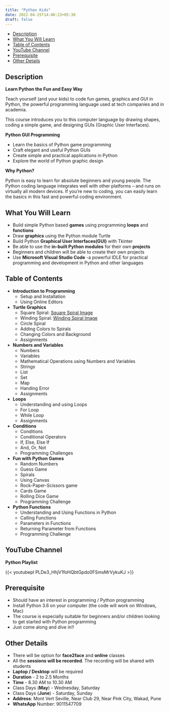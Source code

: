 ```yaml
---
title: "Python Kids"
date: 2022-04-25T14:48:23+05:30
draft: false
---
```

- [Description](#description)
- [What You Will Learn](#what-you-will-learn)
- [Table of Contents](#table-of-contents)
- [YouTube Channel](#youtube-channel)
- [Prerequisite](#prerequisite)
- [Other Details](#other-details)

## Description

**Learn Python the Fun and Easy Way**

Teach yourself (and your kids) to code fun games, graphics and GUI in Python, the powerful programming language used at tech companies and in academia.

This course introduces you to this computer language by drawing shapes, coding a simple game, and designing GUIs (Graphic User Interfaces).

**Python GUI Programming**

* Learn the basics of Python game programming
* Craft elegant and useful Python GUIs
* Create simple and practical applications in Python
* Explore the world of Python graphic design

**Why Python?**

Python is easy to learn for absolute beginners and young people. The Python coding language integrates well with other platforms – and runs on virtually all modern devices. If you’re new to coding, you can easily learn the basics in this fast and powerful coding environment.

## What You Will Learn

* Build simple Python based **games** using programming **loops** and **functions**
* Draw **graphics** using the Python module Turtle
* Build Python **Graphical User Interfaces(GUI)** with Tkinter
* Be able to use the **in-built Python modules** for their own **projects**
* Beginners and children will be able to create their own projects
* Use **Microsoft Visual Studio Code** -a powerful IDLE for practical programming and development in Python and other languages

## Table of Contents

* **Introduction to Programming**
  * Setup and Installation
  * Using Online Editors
* **Turtle Graphics**
  * Square Spiral: [Square Spiral Image](https://thenounproject.com/icon/square-spiral-897321/)
  * Winding Spiral: [Winding Spiral Image](https://commons.wikimedia.org/wiki/File:Theodorus_spiral_many_windings.svg)
  * Circle Spiral
  * Adding Colors to Spirals
  * Changing Colors and Background
  * Assignments
* **Numbers and Variables**
  * Numbers
  * Variables
  * Mathematical Operations using Numbers and Variables
  * Strings
  * List
  * Set
  * Map
  * Handing Error
  * Assignments
* **Loops**
  * Understanding and using Loops
  * For Loop
  * While Loop
  * Assignments
* **Conditions**
  * Conditions
  * Conditional Operators
  * If, Else, Else If
  * And, Or, Not
  * Programming Challenges
* **Fun with Python Games**
  * Random Numbers
  * Guess Game
  * Spirals
  * Using Canvas
  * Rock-Paper-Scissors game
  * Cards Game
  * Rolling Dice Game
  * Programming Challenge
* **Python Functions**
  * Understanding and Using Functions in Python
  * Calling Functions
  * Parameters in Functions
  * Returning Parameter from Functions
  * Programming Challenge

## YouTube Channel

**Python Playlist**

{{< youtubepl PLDe3_HhjV1foHQbtGpdo0FSmsMrVykuKJ >}}

## Prerequisite

* Should have an interest in programming / Python programming
* Install Python 3.6 on your computer (the code will work on Windows, Mac)
* The course is especially suitable for beginners and/or children looking to get started with Python programming
* Just come along and dive in!!

## Other Details

* There will be option for **face2face** and **online** classes
* All the **sessions will be recorded**. The recording will be shared with students
* **Laptop / Desktop** will be required
* **Duration** - 2 to 2.5 Months
* **Time** - 8.30 AM to 10.30 AM
* Class Days (**May**) - Wednesday, Saturday
* Class Days (**June**) - Saturday, Sunday
* **Address**: Mont Vert Seville, Near Club 29, Near Pink City, Wakad, Pune
* **WhatsApp** Number: 9011547709
